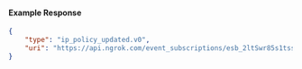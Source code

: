 <!-- Code generated for API Clients. DO NOT EDIT. -->

#### Example Response

```json
{
	"type": "ip_policy_updated.v0",
	"uri": "https://api.ngrok.com/event_subscriptions/esb_2ltSwr85s1tssE4dEz2rgBLpugc/sources/ip_policy_updated.v0"
}
```
